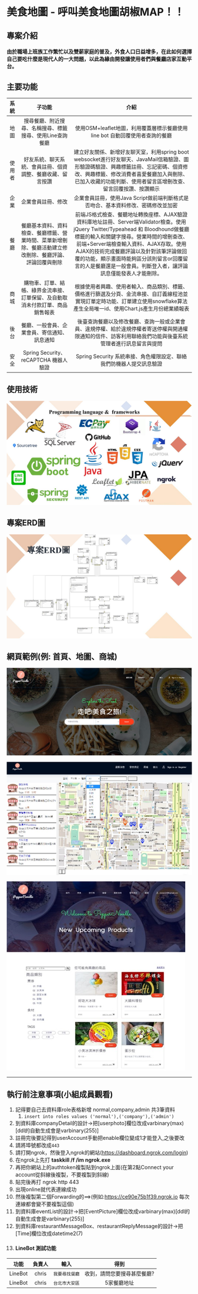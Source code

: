 # 美食地圖 - 呼叫美食地圖胡椒MAP！！

## 專案介紹
#### 由於職場上班族工作繁忙以及雙薪家庭的普及，外食人口日益增多，在此如何選擇自己要吃什麼是現代人的一大問題，以此為緣由開發讓使用者們與餐廳店家互動平台。

## 主要功能

|  系統  |    子功能    | 介紹 | 
|:------:|:----------:|:------------:|
|  地圖  |    搜尋餐廳、附近搜尋、名稱搜尋、標籤搜尋、使用Line查詢餐廳    | 使用OSM+leaflet地圖，利用覆蓋層標示餐廳使用line bot 自動回覆使用者查詢的餐廳 | 
|  使用者  |    好友系統、聊天系統、會員註冊、個資調整、餐廳收藏、留言按讚   | 建立好友關係、新增好友聊天室，利用spring boot websocket進行好友聊天、JavaMail信箱驗證、圖形驗證碼驗證、興趣標籤註冊、忘記密碼、個資修改、興趣標籤、修改消費者喜愛餐廳加入與刪除、已加入收藏的功能判斷、使用者留言區增刪改查、留言回覆按讚、按讚顯示 | 
|  企業  |    企業會員註冊、修改    | 企業會員註冊，使用Java Script做前端判斷格式是否吻合、基本資料修改、密碼修改並加密 | 
|  餐廳  |    餐廳基本資料、資料檢查、餐廳標籤、營業時間、菜單新增刪除、餐廳活動建立修改刪除、餐廳評論、評論回覆與刪除   | 前端JS格式檢查、餐聽地址轉換座標、AJAX驗證資料庫地址註冊、Server端Validator檢查。使用jQuery Twitter/Typeahead 和 Bloodhound做餐廳標籤的輸入和關鍵字搜尋。營業時間的增刪查改、前端+Server端檢查輸入資料、AJAX存取。使用AJAX的技術完成餐廳評論以及針對該筆評論做回覆的功能，顯示畫面時能夠區分該則留言or回覆留言的人是餐廳還是一般會員。判斷登入者，讓評論訊息僅能發表人才能刪除。 | 
|  商城  |    購物車、訂單、結帳、綠界金流串接、訂單保留、及自動取消未付款訂單、商品銷售報表    | 根據使用者興趣、使用者輸入、商品類別、標籤、價格進行篩選及分頁、金流串接、自訂義線程池並實現訂單定時功能、訂單建立使用snowflake算法產生全局唯一id、使用Chart.js產生月份總業績報表 | 
|  後台  |    餐廳、一般會員、企業會員、寄信通知、訊息通知    | 後臺查詢餐廳以及修改餐廳、查詢一般或企業會員、違規停權、給於違規停權者寄送停權與開通權限通知的信件、訪客利用聯絡我們功能與後臺系統管理者進行訊息留言與提問 | 
|  安全  |    Spring Security、reCAPTCHA 機器人驗證    | Spring Security 系統串接、角色權限設定、聯絡我們防機器人提交訊息驗證 | 

## 使用技術
![技術圖](https://github.com/PepperNoodles/PepperNoodles/blob/master/src/main/webapp/images/EEIT23.pptx.jpg "技術圖")

## 專案ERD圖
![erd圖](https://github.com/PepperNoodles/PepperNoodles/blob/master/src/main/webapp/images/erd.jpg "ERD圖")

## 網頁範例(例: 首頁、地圖、商城)
![首頁圖](https://github.com/PepperNoodles/PepperNoodles/blob/master/src/main/webapp/images/%E9%A6%96%E9%A0%81.jpg "首頁圖")

![地圖圖](https://github.com/PepperNoodles/PepperNoodles/blob/master/src/main/webapp/images/%E5%9C%B0%E5%9C%96.jpg "地圖圖")

![商城圖](https://github.com/PepperNoodles/PepperNoodles/blob/master/src/main/webapp/images/%E5%95%86%E5%9F%8E.jpg "商城圖")




---
## 執行前注意事項(小組成員觀看) 
1. 記得要自己去資料庫role表格新增 normal,company,admin 共3筆資料 
   1. ``` insert into roles values ('normal'),('company'),('admin') ```
2. 到資料庫companyDetail的設計->把[userphoto]欄位改成varbinary(max)[ddl的自動生成會是varbinary(255)] 
3. 註冊完後要記得到userAccount手動把enable欄位變成1才能登入,之後要改 
4. 請將埠號都改成`443`
5. 請打開ngrok，然後登入ngrok的網站(https://dashboard.ngrok.com/login)
6. 在ngrok上先打 **taskkill /f /im ngrok.exe**
7. 再把你網站上的authtoken複製貼到ngrok上面(在第2點Connect your account從斜線後複製，不要複製到斜線)
8. 貼完後再打 ngrok http 443  
9. 出現online就代表連線成功
10. 然後複製第二個Forwarding的==>(例如:https://ce90e75b1f39.ngrok.io 每次連線都會變不要複製這個)
11. 到資料庫eventList的設計->把[EventPicture]欄位改成varbinary(max)[ddl的自動生成會是varbinary(255)]
12. 到資料庫restaurantMessageBox、restaurantReplyMessage的設計->把[Time]欄位改成datetime2(7) 
13. #### LineBot 測試功能

|  功能  |    負責人    | 輸入 | 得到  |
|:------:|:----------:|:------------:|:------------:|
|  LineBot  |  chris  | `我要尋找餐廳` | 收到，請問您要搜尋甚麼餐廳? |
|  LineBot  |  chris  | `台北市大安區` | 5家餐廳地址 |


